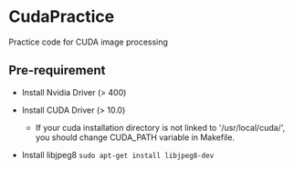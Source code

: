 # CudaPractice
Practice code for CUDA image processing

## Pre-requirement

- Install Nvidia Driver (> 400)

- Install CUDA Driver (> 10.0)
    * If your cuda installation directory is not linked to '/usr/local/cuda/',
      you should change CUDA_PATH variable in Makefile.

- Install libjpeg8
    `sudo apt-get install libjpeg8-dev`

